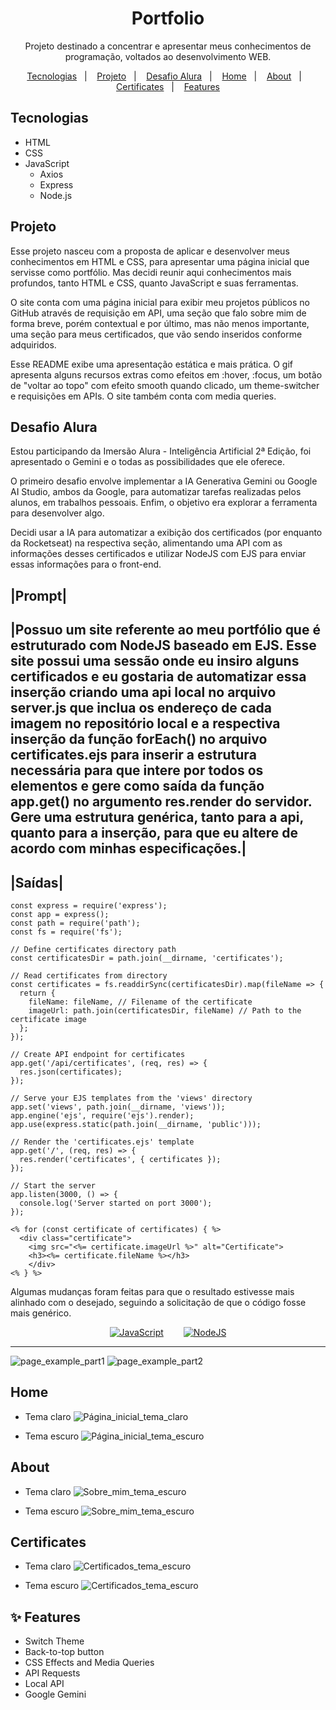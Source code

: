 <h1 align="center">Portfolio</h1>

<p align="center">Projeto destinado a concentrar e apresentar meus conhecimentos de programação, voltados ao desenvolvimento WEB.</p>

<p align="center">
  <a href="#tecnologias">Tecnologias</a>&nbsp;&nbsp;&nbsp;|&nbsp;&nbsp;&nbsp;
  <a href="#projeto">Projeto</a>&nbsp;&nbsp;&nbsp;|&nbsp;&nbsp;&nbsp;
  <a href="#alura">Desafio Alura</a>&nbsp;&nbsp;&nbsp;|&nbsp;&nbsp;&nbsp;
  <a href="#home">Home</a>&nbsp;&nbsp;&nbsp;|&nbsp;&nbsp;&nbsp;
  <a href="#about">About</a>&nbsp;&nbsp;&nbsp;|&nbsp;&nbsp;&nbsp;
  <a href="#certificates">Certificates</a>&nbsp;&nbsp;&nbsp;|&nbsp;&nbsp;&nbsp;
  <a href="#features">Features</a>
</p>

## Tecnologias
- HTML
- CSS
- JavaScript
    - Axios
    - Express
    - Node.js

## Projeto
Esse projeto nasceu com a proposta de aplicar e desenvolver meus conhecimentos em HTML e CSS, para apresentar uma página inicial que servisse como portfólio. Mas decidi reunir aqui conhecimentos mais profundos, tanto HTML e CSS, quanto JavaScript e suas ferramentas.

O site conta com uma página inicial para exibir meu projetos públicos no GitHub através de requisição em API, uma seção que falo sobre mim de forma breve, porém contextual e por último, mas não menos importante, uma seção para meus certificados, que vão sendo inseridos conforme adquiridos.

Esse README exibe uma apresentação estática e mais prática. O gif apresenta alguns recursos extras como efeitos em :hover, :focus, um botão de "voltar ao topo" com efeito smooth quando clicado, um theme-switcher e requisições em APIs. O site também conta com media queries.

## Desafio Alura
Estou participando da Imersão Alura - Inteligência Artificial 2ª Edição, foi apresentado o Gemini e o todas as possibilidades que ele oferece.

O primeiro desafio envolve implementar a IA Generativa Gemini ou Google AI Studio, ambos da Google, para automatizar tarefas realizadas pelos alunos, em trabalhos pessoais. Enfim, o objetivo era explorar a ferramenta para desenvolver algo.

Decidi usar a IA para automatizar a exibição dos certificados (por enquanto da Rocketseat) na respectiva seção, alimentando uma API com as informações desses certificados e utilizar NodeJS com EJS para enviar essas informações para o front-end.

|Prompt|
--------
|Possuo um site referente ao meu portfólio que é estruturado com NodeJS baseado em EJS. Esse site possui uma sessão onde eu insiro alguns certificados e eu gostaria de automatizar essa inserção criando uma api local no arquivo server.js que inclua os endereço de cada imagem no repositório local e a respectiva inserção da função forEach() no arquivo certificates.ejs para inserir a estrutura necessária para que intere por todos os elementos e gere como saída da função app.get() no argumento res.render do servidor. Gere uma estrutura genérica, tanto para a api, quanto para a inserção, para que eu altere de acordo com minhas especificações.|
--------

|Saídas|
--------
```JS
const express = require('express');
const app = express();
const path = require('path');
const fs = require('fs');

// Define certificates directory path
const certificatesDir = path.join(__dirname, 'certificates');

// Read certificates from directory
const certificates = fs.readdirSync(certificatesDir).map(fileName => {
  return {
    fileName: fileName, // Filename of the certificate
    imageUrl: path.join(certificatesDir, fileName) // Path to the certificate image
  };
});

// Create API endpoint for certificates
app.get('/api/certificates', (req, res) => {
  res.json(certificates);
});

// Serve your EJS templates from the 'views' directory
app.set('views', path.join(__dirname, 'views'));
app.engine('ejs', require('ejs').render);
app.use(express.static(path.join(__dirname, 'public')));

// Render the 'certificates.ejs' template
app.get('/', (req, res) => {
  res.render('certificates', { certificates });
});

// Start the server
app.listen(3000, () => {
  console.log('Server started on port 3000');
});
```
```
<% for (const certificate of certificates) { %>
  <div class="certificate">
    <img src="<%= certificate.imageUrl %>" alt="Certificate">
    <h3><%= certificate.fileName %></h3>
    </div>
<% } %>
```
Algumas mudanças foram feitas para que o resultado estivesse mais alinhado com o desejado, seguindo a solicitação de que o código fosse mais genérico.

<div aLign="center" style="display: flex; flex-direction: row; justify-content: center; align-items: center; gap:2rem">
  <a href="./server.js"><img aLign="center" alt="JavaScript" src="https://img.shields.io/badge/Aplicação do código JavaScript-323330?style=for-the-badge&logo=javascript&logoColor=F7DF1E" /></a>
  <a href="./server.js"><img aLign="center" alt="NodeJS" src="https://img.shields.io/badge/Aplicação do código EJS-6DA55F?style=for-the-badge&logo=node.js&logoColor=white" /></a>
</div>

---

![page_example_part1](./assets/prints/page-example.gif)
![page_example_part2](./assets/prints/page-examplept2.gif)

## Home

- Tema claro
![Página_inicial_tema_claro](./assets/prints/localhost_2023_(laptop_light).png)

- Tema escuro
![Página_inicial_tema_escuro](./assets/prints/localhost_2023_(laptop_default).png)

## About

- Tema claro
![Sobre_mim_tema_escuro](./assets/prints/localhost_2023_about(laptop_light).png)

- Tema escuro
![Sobre_mim_tema_escuro](./assets/prints/localhost_2023_about(laptop_default).png)

## Certificates

- Tema claro
![Certificados_tema_escuro](./assets/prints/localhost_2023_certificates(laptop_light).png)

- Tema escuro
![Certificados_tema_escuro](./assets/prints/localhost_2023_certificates(laptop_default).png)

## ✨ Features
- Switch Theme
- Back-to-top button
- CSS Effects and Media Queries
- API Requests
- Local API
- Google Gemini